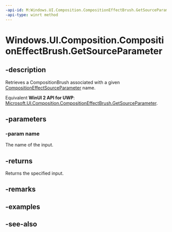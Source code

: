 ```yaml
---
-api-id: M:Windows.UI.Composition.CompositionEffectBrush.GetSourceParameter(System.String)
-api-type: winrt method
---
```


<!-- Method syntax
public Windows.UI.Composition.CompositionBrush GetSourceParameter(System.String name)
-->

# Windows.UI.Composition.CompositionEffectBrush.GetSourceParameter

## -description
Retrieves a CompositionBrush associated with a given [CompositionEffectSourceParameter](compositioneffectsourceparameter.md) name.

Equivalent **WinUI 2 API for UWP**: [Microsoft.UI.Composition.CompositionEffectBrush.GetSourceParameter](/windows/winui/api/microsoft.ui.composition.compositioneffectbrush.getsourceparameter).

## -parameters
### -param name
The name of the input.

## -returns
Returns the specified input.

## -remarks

## -examples

## -see-also
